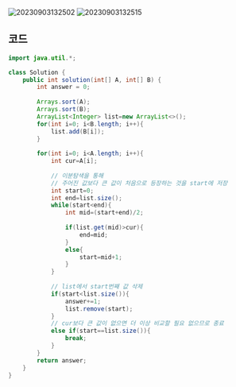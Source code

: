 ![20230903132502](https://github.com/Morning-Algorithm-Study-2023/Algorithm/assets/121210456/d562ec6f-51c8-459a-844a-7fa6b4615476)
![20230903132515](https://github.com/Morning-Algorithm-Study-2023/Algorithm/assets/121210456/710bae13-b21e-4556-b843-ccda884c5489)

## 코드
```java
import java.util.*;

class Solution {
    public int solution(int[] A, int[] B) {
        int answer = 0;
        
        Arrays.sort(A);
        Arrays.sort(B);
        ArrayList<Integer> list=new ArrayList<>();
        for(int i=0; i<B.length; i++){
            list.add(B[i]);
        }
        
        for(int i=0; i<A.length; i++){
            int cur=A[i];
            
            // 이분탐색을 통해
            // 주어진 값보다 큰 값이 처음으로 등장하는 것을 start에 저장
            int start=0;
            int end=list.size();
            while(start<end){
                int mid=(start+end)/2;
                
                if(list.get(mid)>cur){
                    end=mid;
                }
                else{
                    start=mid+1;
                }
            }
            
            // list에서 start번째 값 삭제
            if(start<list.size()){
                answer+=1;
                list.remove(start);
            }
            // cur보다 큰 값이 없으면 더 이상 비교할 필요 없으므로 종료
            else if(start==list.size()){
                break;
            }   
        }
        return answer;
    }
}
```
